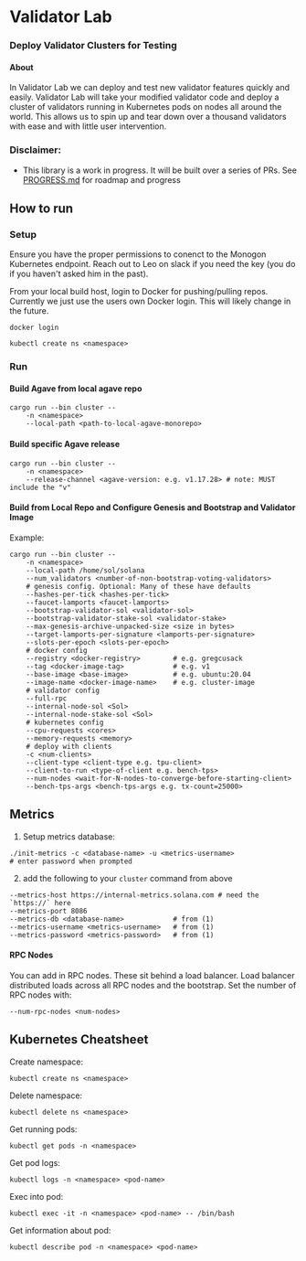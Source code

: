 # Validator Lab
### Deploy Validator Clusters for Testing

#### About
In Validator Lab we can deploy and test new validator features quickly and easily. Validator Lab will take your modified validator code and deploy a cluster of validators running in Kubernetes pods on nodes all around the world. This allows us to spin up and tear down over a thousand validators with ease and with little user intervention.

### Disclaimer:
- This library is a work in progress. It will be built over a series of PRs. See [PROGRESS.md](PROGRESS.md) for roadmap and progress

## How to run

### Setup
Ensure you have the proper permissions to conenct to the Monogon Kubernetes endpoint. Reach out to Leo on slack if you need the key (you do if you haven't asked him in the past).

From your local build host, login to Docker for pushing/pulling repos. Currently we just use the users own Docker login. This will likely change in the future.
```
docker login
```

```
kubectl create ns <namespace>
```

### Run
#### Build Agave from local agave repo
```
cargo run --bin cluster --
    -n <namespace>
    --local-path <path-to-local-agave-monorepo>
```

#### Build specific Agave release
```
cargo run --bin cluster --
    -n <namespace>
    --release-channel <agave-version: e.g. v1.17.28> # note: MUST include the "v"
```

#### Build from Local Repo and Configure Genesis and Bootstrap and Validator Image
Example:
```
cargo run --bin cluster -- 
    -n <namespace> 
    --local-path /home/sol/solana
    --num_validators <number-of-non-bootstrap-voting-validators>
    # genesis config. Optional: Many of these have defaults
    --hashes-per-tick <hashes-per-tick>
    --faucet-lamports <faucet-lamports>
    --bootstrap-validator-sol <validator-sol>
    --bootstrap-validator-stake-sol <validator-stake>
    --max-genesis-archive-unpacked-size <size in bytes>
    --target-lamports-per-signature <lamports-per-signature>
    --slots-per-epoch <slots-per-epoch>
    # docker config
    --registry <docker-registry>        # e.g. gregcusack 
    --tag <docker-image-tag>            # e.g. v1
    --base-image <base-image>           # e.g. ubuntu:20.04
    --image-name <docker-image-name>    # e.g. cluster-image
    # validator config
    --full-rpc
    --internal-node-sol <Sol>
    --internal-node-stake-sol <Sol>
    # kubernetes config
    --cpu-requests <cores>
    --memory-requests <memory>
    # deploy with clients
    -c <num-clients>
    --client-type <client-type e.g. tpu-client>
    --client-to-run <type-of-client e.g. bench-tps>
    --num-nodes <wait-for-N-nodes-to-converge-before-starting-client>
    --bench-tps-args <bench-tps-args e.g. tx-count=25000>
```

## Metrics
1) Setup metrics database:
```
./init-metrics -c <database-name> -u <metrics-username>
# enter password when prompted
```
2) add the following to your `cluster` command from above
```
--metrics-host https://internal-metrics.solana.com # need the `https://` here
--metrics-port 8086
--metrics-db <database-name>            # from (1)
--metrics-username <metrics-username>   # from (1)
--metrics-password <metrics-password>   # from (1)
```

#### RPC Nodes
You can add in RPC nodes. These sit behind a load balancer. Load balancer distributed loads across all RPC nodes and the bootstrap. Set the number of RPC nodes with:
```
--num-rpc-nodes <num-nodes>
```


## Kubernetes Cheatsheet
Create namespace:
```
kubectl create ns <namespace>
```

Delete namespace:
```
kubectl delete ns <namespace>
```

Get running pods:
```
kubectl get pods -n <namespace>
```

Get pod logs:
```
kubectl logs -n <namespace> <pod-name>
```

Exec into pod:
```
kubectl exec -it -n <namespace> <pod-name> -- /bin/bash
```

Get information about pod:
```
kubectl describe pod -n <namespace> <pod-name>
```